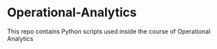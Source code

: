 # Operational-Analytics
This repo contains Python scripts used inside the course of Operational Analytics
